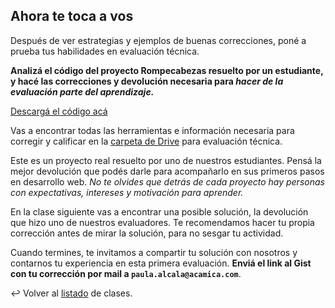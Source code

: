 ## Ahora te toca a vos

Después de ver estrategias y ejemplos de buenas correcciones, poné a prueba tus habilidades en evaluación técnica.

**Analizá el código del proyecto Rompecabezas resuelto por un estudiante, y hacé las correcciones y devolución necesaria para _hacer de la evaluación parte del aprendizaje._**

[Descargá el código acá][1]

Vas a encontrar todas las herramientas e información necesaria para corregir y calificar en la [carpeta de Drive][2] para evaluación técnica.

Este es un proyecto real resuelto por uno de nuestros estudiantes. Pensá la mejor devolución que podés darle para acompañarlo en sus primeros pasos en desarrollo web. _No te olvides que detrás de cada proyecto hay personas con expectativas, intereses y motivación para aprender._

En la clase siguiente vas a encontrar una posible solución, la devolución que hizo uno de nuestros evaluadores. Te recomendamos hacer tu propia corrección antes de mirar la solución, para no sesgar tu actividad.

Cuando termines, te invitamos a compartir tu solución con nosotros y contarnos tu experiencia en esta primera evaluación. **Enviá el link al Gist con tu corrección por mail a `paula.alcala@acamica.com`**.

:leftwards_arrow_with_hook: Volver al [listado][3] de clases.

[1]: https://admin.typeform.com/form/results/file/download/cvCOCD/41636726/b4d6349abcd8-AnibalVenezia_Homebanking.zip
[2]: https://drive.google.com/drive/u/0/folders/0B6zpWUWglm5HREp6SjFLRVY2dFk
[3]: https://github.com/acamica/formacion-evaluadores-tecnicos/blob/master/README.md
